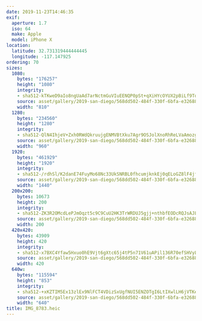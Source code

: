 ```yaml
---
date: 2019-11-23T14:46:35
exif:
  aperture: 1.7
  iso: 64
  make: Apple
  model: iPhone X
location:
  latitude: 32.731319444444445
  longitude: -117.147925
ordering: 70
sizes:
  1080:
    bytes: "176257"
    height: "1080"
    integrity:
    - sha512-kTKweD9aIo8ngUaAd7arNctmGuVIuEENQP0pSt+qXiHYcOYUX2pBiLf9TqE73Wp7lWmsVkje/U4yCY2PrW3+mw==
    source: asset/gallery/2019-san-diego/568dd502-484f-330f-6bfa-e32688ce58fb~1080.jpg
    width: "810"
  1280:
    bytes: "234560"
    height: "1280"
    integrity:
    - sha512-QlN4IhjeV+Zxh0RWdQkruujgENMVBtXku7Agr9OSJolXnoRhReLVaAmozggDWAarNTIjWhlzDepMuzA637bfWA==
    source: asset/gallery/2019-san-diego/568dd502-484f-330f-6bfa-e32688ce58fb~1280.jpg
    width: "960"
  1920:
    bytes: "461929"
    height: "1920"
    integrity:
    - sha512-/rdhSl/K2danE74FuyMo68Nc33UkSNRBL0fhcumjknkEj0qELoGZ8lF4jfiWnBl11yJ2AV7j4c8r/unwLrIf+w==
    source: asset/gallery/2019-san-diego/568dd502-484f-330f-6bfa-e32688ce58fb~1920.jpg
    width: "1440"
  200x200:
    bytes: 10673
    height: 200
    integrity:
    - sha512-ZK3R2OMcdLePJmOqzt5c9C9CuU2HK3TrWRDUJ5gjj+nthbfEODcRQJsAJLOTg8nxCZA+HmnSl1rP+TZ1oMmE8w==
    source: asset/gallery/2019-san-diego/568dd502-484f-330f-6bfa-e32688ce58fb~200x200.jpg
    width: 200
  420x420:
    bytes: 43909
    height: 420
    integrity:
    - sha512-x7BXC4Yfaw5Hxuo0hE9Vjt6gXtc65j4tP5n71V61uAPil136R70efSHVyLmR9NZdQZ7DTbDQZUX9Pv38LvWHhQ==
    source: asset/gallery/2019-san-diego/568dd502-484f-330f-6bfa-e32688ce58fb~420x420.jpg
    width: 420
  640w:
    bytes: "115594"
    height: "853"
    integrity:
    - sha512-+xKZTIM5Ex13zlEx9NlFCT4VDizSxUgfNUI5ENZOTgI6LtIXwlLH6jVTKe1cIDzxiDFb0YhvuQ217l4MyvhMyQ==
    source: asset/gallery/2019-san-diego/568dd502-484f-330f-6bfa-e32688ce58fb~640w.jpg
    width: "640"
title: IMG_8783.heic
---
```

